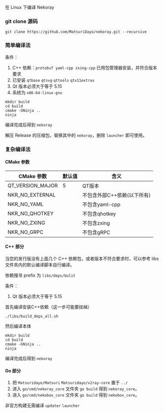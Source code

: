 在 Linux 下编译 Nekoray

### git clone 源码

```
git clone https://github.com/MatsuriDayo/nekoray.git --recursive
```

### 简单编译法

条件：

1. C++ 依赖：`protobuf yaml-cpp zxing-cpp` 已用包管理器安装，并符合版本要求
2. 已安装 `qtbase` `qtsvg` `qttools` `qtx11extras`
3. Qt 版本必须大于等于 5.15
4. 系统为 `x86-64-linux-gnu`

```shell
mkdir build
cd build
cmake -GNinja ..
ninja
```

编译完成后得到 `nekoray`

解压 Release 的压缩包，替换其中的 `nekoray`，删除 `launcher` 即可使用。

### 复杂编译法

#### CMake 参数

| CMake 参数         | 默认值 | 含义                      |
|------------------|-----|-------------------------|
| QT_VERSION_MAJOR | 5   | QT版本                    |
| NKR_NO_EXTERNAL  |     | 不包含外部C++依赖(以下所有) |
| NKR_NO_YAML     |     | 不包含yaml-cpp                 |
| NKR_NO_QHOTKEY   |     | 不包含qhotkey                 |
| NKR_NO_ZXING     |     | 不包含zxing                 |
| NKR_NO_GRPC      |     | 不包含gRPC                 |

#### C++ 部分

当您的发行版没有上面几个 C++ 依赖包，或者版本不符合要求时，可以参考 libs 文件夹内的默认编译脚本自行编译。

依赖搜寻 prefix 为 `libs/deps/bulit`

条件：

1. Qt 版本必须大于等于 5.15

首先编译安装C++依赖（这一步可能要挂梯）

```shell
./libs/build_deps_all.sh
```

然后编译本体

```shell
mkdir build
cd build
cmake -GNinja ..
ninja
```

编译完成后得到 `nekoray`

#### Go 部分

1. 把 `Matsuridayo/Matsuri` `Matsuridayo/v2ray-core` 置于 `../`
2. 进入 `go/cmd/nekoray_core` 文件夹 `go build` 得到 `nekoray_core`。
3. 进入 `go/cmd/nekobox_core` 文件夹 `go build` 得到 `nekobox_core`。

非官方构建无需编译 `updater` `launcher`
